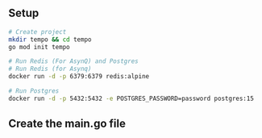 ## Setup

```bash
# Create project
mkdir tempo && cd tempo
go mod init tempo
```

```bash
# Run Redis (For AsynQ) and Postgres
# Run Redis (for Asynq)
docker run -d -p 6379:6379 redis:alpine

# Run Postgres
docker run -d -p 5432:5432 -e POSTGRES_PASSWORD=password postgres:15
```

## Create the main.go file